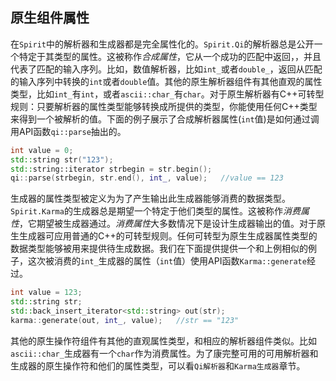 ## 原生组件属性
在`Spirit`中的解析器和生成器都是完全属性化的。`Spirit.Qi`的解析器总是公开一个特定于其类型的属性。这被称作*合成属性*，它从一个成功的匹配中返回，，并且代表了匹配的输入序列。比如，数值解析器，比如`int_`或者`double_`，返回从匹配的输入序列中转换的`int`或者`double`值。其他的原生解析器组件有其他直观的属性类型，比如`int_`有`int`，或者`ascii::char_`有`char`。对于原生解析器有C++可转型规则：只要解析器的属性类型能够转换成所提供的类型，你能使用任何C++类型来得到一个被解析的值。下面的例子展示了合成解析器属性(`int`值)是如何通过调用API函数`qi::parse`抽出的。  
``` c++
int value = 0;
std::string str("123");
std::string::iterator strbegin = str.begin();
qi::parse(strbegin, str.end(), int_, value);   //value == 123
```
生成器的属性类型被定义为为了产生输出此生成器能够消费的数据类型。`Spirit.Karma`的生成器总是期望一个特定于他们类型的属性。这被称作*消费属性*，它期望被生成器通过。*消费属性*大多数情况下是设计生成器输出的值。对于原生生成器可应用普通的C++的可转型规则。任何可转型为原生生成器属性类型的数据类型能够被用来提供待生成数据。我们在下面提供提供一个和上例相似的例子，这次被消费的`int_`生成器的属性（`int`值）使用API函数`Karma::generate`经过。  
``` c++
int value = 123;
std::string str;
std::back_insert_iterator<std::string> out(str);
karma::generate(out, int_, value);   //str == "123"
```
其他的原生操作符组件有其他的直观属性类型，和相应的解析器组件类似。比如`ascii::char_`生成器有一个`char`作为消费属性。为了康完整可用的可用解析器和生成器的原生操作符和他们的属性类型，可以看`Qi解析器`和`Karma生成器`章节。  